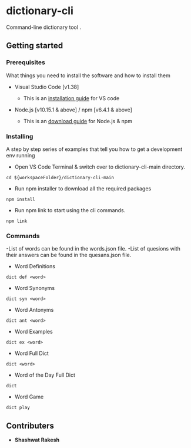 # dictionary-cli
Command-line dictionary tool .

## Getting started

### Prerequisites

What things you need to install the software and how to install them

- Visual Studio Code [v1.38]

  - This is an [installation guide](https://code.visualstudio.com/docs/setup/setup-overview) for VS code

- Node.js [v10.15.1 & above] / npm [v6.4.1 & above]
  - This is an [download guide](https://nodejs.org/en/) for Node.js & npm

### Installing

A step by step series of examples that tell you how to get a development env running

- Open VS Code Terminal & switch over to dictionary-cli-main directory.

```
cd ${workspaceFolder}/dictionary-cli-main
```

- Run npm installer to download all the required packages

```
npm install
```

- Run npm link to start using the cli commands.

```
npm link
```

### Commands

-List of words can be found in the words.json file.
-List of quesions with their answers can be found in the quesans.json file.

- Word Definitions
```
dict def <word>
```
- Word Synonyms
```
dict syn <word>
```
- Word Antonyms
```
dict ant <word>
```
- Word Examples
```
dict ex <word>
```
- Word Full Dict
```
dict <word>
```
- Word of the Day Full Dict
```
dict
```
- Word Game
```
dict play
```




## Contributers

* **Shashwat Rakesh**
